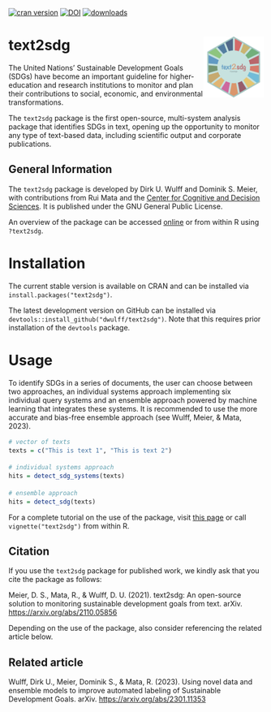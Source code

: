 [![cran version](http://www.r-pkg.org/badges/version/text2sdg)](https://CRAN.R-project.org/package=text2sdg)
[![DOI](https://zenodo.org/badge/DOI/10.5281/zenodo.5553980.svg)](https://doi.org/10.5281/zenodo.5553980)
[![downloads](https://cranlogs.r-pkg.org/badges/grand-total/text2sdg?color=yellow)](https://CRAN.R-project.org/package=text2sdg)

# text2sdg <img src="man/figures/logo.png" align="right" alt="" width="120" />

The United Nations’ Sustainable Development Goals (SDGs) have become an important guideline for higher-education and research institutions to monitor and plan their contributions to social, economic, and environmental transformations.

The `text2sdg` package is the first open-source, multi-system analysis package that identifies SDGs in text, opening up the opportunity to monitor any type of text-based data, including scientific output and corporate publications.


## General Information

The `text2sdg` package is developed by Dirk U. Wulff and Dominik S. Meier, with contributions from Rui Mata and the <a href="https://cds.unibas.ch/">Center for Cognitive and Decision Sciences</a>. It is published under the GNU General Public License.

An overview of the package can be accessed
[online](https://www.text2sdg.io/reference/text2sdg.html) or from within R using `?text2sdg`.

# Installation

The current stable version is available on CRAN and can be installed via `install.packages("text2sdg")`.

The latest development version on GitHub can be installed via `devtools::install_github("dwulff/text2sdg")`. Note that this requires prior installation of the `devtools` package.  

# Usage

To identify SDGs in a series of documents, the user can choose between two approaches, an individual systems approach implementing six individual query systems and an ensemble approach powered by machine learning that integrates these systems. It is recommended to use the more accurate and bias-free ensemble approach (see Wulff, Meier, & Mata, 2023).  

```r
# vector of texts
texts = c("This is text 1", "This is text 2")

# individual systems approach
hits = detect_sdg_systems(texts)

# ensemble approach
hits = detect_sdg(texts)
```

For a complete tutorial on the use of the package, visit
[this page]( https://www.text2sdg.io/articles/text2sdg.html) or call `vignette("text2sdg")` from within R.

## Citation

If you use the `text2sdg` package for published work, we kindly ask that you cite the package as follows:

Meier, D. S., Mata, R., & Wulff, D. U. (2021). text2sdg: An open-source solution to monitoring sustainable development goals from text. arXiv. https://arxiv.org/abs/2110.05856

Depending on the use of the package, also consider referencing the related article below. 

## Related article

Wulff, Dirk U., Meier, Dominik S., & Mata, R. (2023). Using novel data and ensemble models to improve automated labeling of Sustainable Development Goals. arXiv. https://arxiv.org/abs/2301.11353
